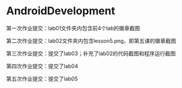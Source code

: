 # AndroidDevelopment
第一次作业提交：lab01文件夹内包含前4个lab的徽章截图

第二次作业提交：lab02文件夹内包含lesson5.png，即第五课的徽章截图

第三次作业提交：提交了lab03；补充了lab02的代码截图和程序运行截图

第四次作业提交：提交了lab04

第五次作业提交：提交了lab05
